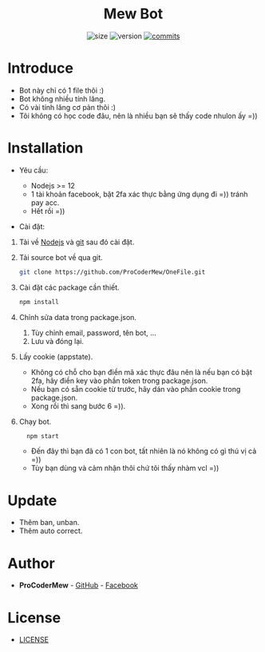 <h1 align="center">Mew Bot</h1>

<p align="center">
	<img alt="size" src="https://img.shields.io/github/repo-size/ProCoderMew/OneFile.svg?style=flat-square&label=size">
	<img alt="version" src="https://img.shields.io/badge/dynamic/json?color=brightgreen&label=version&prefix=v&query=%24.version&url=https://raw.githubusercontent.com/ProCoderMew/OneFile/main/package.json&style=flat-square">
	<a href="https://github.com/ProCoderMew/OneFile/commits"><img alt="commits" src="https://img.shields.io/github/commit-activity/m/ProCoderMew/OneFile?logo=commits&logoColor=red&style=flat-square&label=commit"></a>

# Introduce

- Bot này chỉ có 1 file thôi :)
- Bot không nhiều tính lăng.
- Có vài tính lăng cơ pản thôi :)
- Tôi không có học code đâu, nên là nhiều bạn sẽ thấy code nhulon ấy =))

# Installation

- Yêu cầu: 
	- Nodejs >= 12
	- 1 tài khoản facebook, bật 2fa xác thực bằng ứng dụng đi =)) tránh pay acc.
	- Hết rồi =))

- Cài đặt:

1. Tải về [Nodejs](https://nodejs.org/en) và [git](https://git-scm.com) sau đó cài đặt.

2. Tải source bot về qua git.
    ```sh
    git clone https://github.com/ProCoderMew/OneFile.git
    ``` 

3. Cài đặt các package cần thiết.
    ```sh
    npm install
    ```

4. Chỉnh sửa data trong package.json.
    1. Tùy chỉnh email, password, tên bot, ...
    2. Lưu và đóng lại.

5. Lấy cookie (appstate).
    - Không có chỗ cho bạn điền mã xác thực đâu nên là nếu bạn có bật 2fa, hãy điền key vào phần token trong package.json.
    - Nếu bạn có sẵn cookie từ trước, hãy dán vào phần cookie trong package.json.
    - Xong rồi thì sang bước 6 =)).

6. Chạy bot.
    ```sh
      npm start
    ```
    - Đến đây thì bạn đã có 1 con bot, tất nhiên là nó không có gì thú vị cả =))
    - Tùy bạn dùng và cảm nhận thôi chứ tôi thấy nhàm vcl =))

# Update

- Thêm ban, unban.
- Thêm auto correct. 

# Author

- **ProCoderMew** - [GitHub](https://github.com/ProCoderMew) - [Facebook](https://www.facebook.com/ProCoder.Mew)

# License

- [LICENSE](LICENSE)
